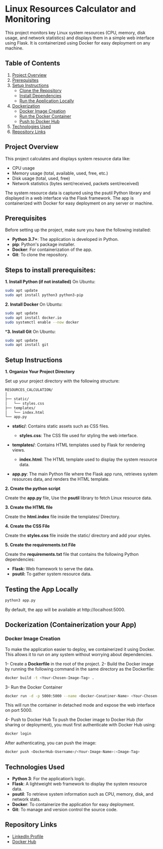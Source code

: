 # Linux Resources Calculator and Monitoring
This project monitors key Linux system resources (CPU, memory, disk usage, and network statistics) and displays them in a simple web interface using Flask. It is containerized using Docker for easy deployment on any machine.

## Table of Contents
1. [Project Overview](#Project-Overview)
2. [Prerequisites](#Prerequisites)
3. [Setup Instructions](#Setup-Instructions)
   - [Clone the Repository](#Clone-the-Repository)
   - [Install Dependencies](#Install-Dependencies)
   - [Run the Application Locally](#Run-the-Application-Locally)
4. [Dockerization](#Dockerization)
   - [Docker Image Creation](#Docker-Image-Creation)
   - [Run the Docker Container](#Run-the-Docker-Container)
   - [Push to Docker Hub](#Push-to-Docker-Hub)
5. [Technologies Used](#Technologies-Used)
6. [Repository Links](#Repository-Links)

## **Project Overview**
This project calculates and displays system resource data like:
 
  - CPU usage
  - Memory usage (total, available, used, free, etc.)
  - Disk usage (total, used, free)
  - Network statistics (bytes sent/received, packets sent/received)

The system resource data is captured using the psutil Python library and displayed in a web interface via the Flask framework. The app is containerized with Docker for easy deployment on any server or machine.


## **Prerequisites**
Before setting up the project, make sure you have the following installed:

  - **Python 3.7+**: The application is developed in Python.
  - **pip**: Python's package installer.
  - **Docker**: For containerization of the app.
  - **Git**: To clone the repository.

## **Steps to install prerequisites:**
**1.  Install Python (if not installed)**
On Ubuntu:
```bash
sudo apt update
sudo apt install python3 python3-pip
```
**2. Install Docker** On Ubuntu:
```bash
sudo apt update
sudo apt install docker.io
sudo systemctl enable --now docker
```
***3. Install Git** On Ubuntu:
```bash
sudo apt update
sudo apt install git
```

## **Setup Instructions**

**1. Organize Your Project Directory**

Set up your project directory with the following structure:
```bash
RESOURCES_CALCULATION/
│
├── static/
│   └── styles.css
├── templates/
│   └── index.html
└── app.py
```
- **static/**: Contains static assets such as CSS files.
  - **styles.css**: The CSS file used for styling the web interface.
  
- **templates/**: Contains HTML templates used by Flask for rendering views.
  - **index.html**: The HTML template used to display the system resource data.

- **app.py**: The main Python file where the Flask app runs, retrieves system resources data, and renders the HTML template.


**2. Create the python script**

Create the **app.py** file, Use the **psutil** library to fetch Linux resource data.

**3. Create the HTML file**

Create the **html.index** file inside the templates/ Directory.

**4. Create the CSS File**

Create the **styles.css** file inside the static/ directory and add your styles.

**5. Create the requirements.txt File**

Create the **requirements.txt** file that contains the following Python dependencies:

- **Flask:** Web framework to serve the data.
- **psutil:** To gather system resource data.

## Testing the App Locally
```bash
python3 app.py
```
By default, the app will be available at http://localhost:5000.


## **Dockerization** (Containerization your App)
### **Docker Image Creation**
To make the application easier to deploy, we containerized it using Docker. This allows it to run on any system without worrying about dependencies.

1- Create a **Dockerfile** in the root of the project.
2- Build the Docker image by running the following command in the same directory as the Dockerfile:

```bash
docker build -t <Your-Chosen-Image-Tag> .
```
3- Run the Docker Container
```bash
docker run -d -p 5000:5000 --name <Docker-Conatiner-Name> <Your-Chosen-Image-Tag>
```
This will run the container in detached mode and expose the web interface on port 5000.

4- Push to Docker Hub
To push the Docker image to Docker Hub (for sharing or deployment), you must first authenticate with Docker Hub using:

```bash
docker login
```
After authenticating, you can push the image:
```bash
docker push <DockerHub-Username>/<Your-Image-Name>:<Image-Tag>
```

## **Technologies Used**
- **Python 3**: For the application’s logic.
- **Flask**: A lightweight web framework to display the system resource data.
- **psutil**: To retrieve system information such as CPU, memory, disk, and network stats.
- **Docker**: To containerize the application for easy deployment.
- **Git**: To manage and version control the source code.

## **Repository Links**
- [LinkedIn Profile](https://linkedin.com/in/mai-mohamed-hanafi-388b131b5)
- [Docker Hub](https://hub.docker.com/repository/docker/maihanafi/linux-resource-monitor/general)
